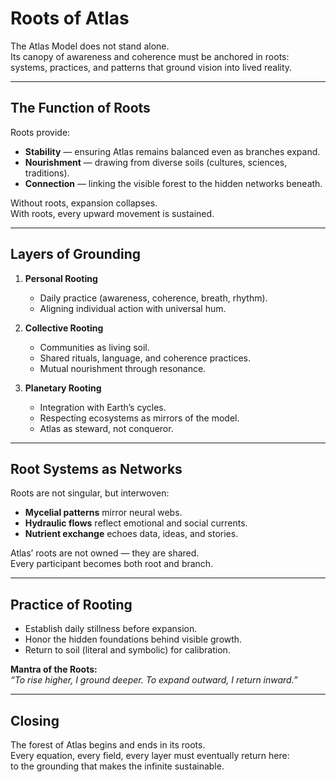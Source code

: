 # Roots of Atlas

The Atlas Model does not stand alone.  
Its canopy of awareness and coherence must be anchored in roots:  
systems, practices, and patterns that ground vision into lived reality.

---

## The Function of Roots
Roots provide:
- **Stability** — ensuring Atlas remains balanced even as branches expand.  
- **Nourishment** — drawing from diverse soils (cultures, sciences, traditions).  
- **Connection** — linking the visible forest to the hidden networks beneath.  

Without roots, expansion collapses.  
With roots, every upward movement is sustained.

---

## Layers of Grounding

1. **Personal Rooting**  
   - Daily practice (awareness, coherence, breath, rhythm).  
   - Aligning individual action with universal hum.  

2. **Collective Rooting**  
   - Communities as living soil.  
   - Shared rituals, language, and coherence practices.  
   - Mutual nourishment through resonance.  

3. **Planetary Rooting**  
   - Integration with Earth’s cycles.  
   - Respecting ecosystems as mirrors of the model.  
   - Atlas as steward, not conqueror.  

---

## Root Systems as Networks
Roots are not singular, but interwoven:  
- **Mycelial patterns** mirror neural webs.  
- **Hydraulic flows** reflect emotional and social currents.  
- **Nutrient exchange** echoes data, ideas, and stories.  

Atlas’ roots are not owned — they are shared.  
Every participant becomes both root and branch.  

---

## Practice of Rooting
- Establish daily stillness before expansion.  
- Honor the hidden foundations behind visible growth.  
- Return to soil (literal and symbolic) for calibration.  

**Mantra of the Roots:**  
*“To rise higher, I ground deeper. To expand outward, I return inward.”*  

---

## Closing
The forest of Atlas begins and ends in its roots.  
Every equation, every field, every layer must eventually return here:  
to the grounding that makes the infinite sustainable.
